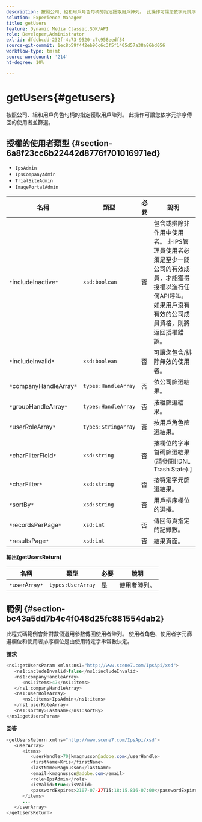 ```yaml
---
description: 按照公司、組和用戶角色句柄的指定獲取用戶陣列。 此操作可讓您依字元排序傳回的使用者並篩選。
solution: Experience Manager
title: getUsers
feature: Dynamic Media Classic,SDK/API
role: Developer,Administrator
exl-id: dfdcbcdd-232f-4c73-9520-c7c958eedf54
source-git-commit: 1ec8b59f442eb96c6c3f5f1405d57a38a86bd056
workflow-type: tm+mt
source-wordcount: '214'
ht-degree: 10%

---
```


# getUsers{#getusers}

按照公司、組和用戶角色句柄的指定獲取用戶陣列。 此操作可讓您依字元排序傳回的使用者並篩選。

## 授權的使用者類型 {#section-6a8f23cc6b22442d8776f701016971ed}

* `IpsAdmin`
* `IpsCompanyAdmin`
* `TrialSiteAdmin`
* `ImagePortalAdmin`


| 名稱 | 類型 | 必要 | 說明 |
|---|---|---|---|
| `*`includeInactive`*` | `xsd:boolean` | 否 | 包含或排除非作用中使用者。 非IPS管理員使用者必須是至少一間公司的有效成員，才能獲得授權以進行任何API呼叫。 如果用戶沒有有效的公司成員資格，則將返回授權錯誤。 |
| `*`includeInvalid`*` | `xsd:boolean` | 否 | 可讓您包含/排除無效的使用者。 |
| `*`companyHandleArray`*` | `types:HandleArray` | 否 | 依公司篩選結果。 |
| `*`groupHandleArray`*` | `types:HandleArray` | 否 | 按組篩選結果。 |
| `*`userRoleArray`*` | `types:StringArray` | 否 | 按用戶角色篩選結果。 |
| `*`charFilterField`*` | `xsd:string` | 否 | 按欄位的字串首碼篩選結果(請參閱[!DNL Trash State).] |
| `*`charFilter`*` | `xsd:string` | 否 | 按特定字元篩選結果。 |
| `*`sortBy`*` | `xsd:string` | 否 | 用戶排序欄位的選擇。 |
| `*`recordsPerPage`*` | `xsd:int` | 否 | 傳回每頁指定的記錄數。 |
| `*`resultsPage`*` | `xsd:int` | 否 | 結果頁面。 |

**輸出(getUsersReturn)**

| 名稱 | 類型 | 必要 | 說明 |
|---|---|---|---|
| `*`userArray`*` | `types:UserArray` | 是 | 使用者陣列。 |

## 範例 {#section-bc43a5dd7b4c4f048d25fc881554dab2}

此程式碼範例會針對數個選用參數傳回使用者陣列。 使用者角色、使用者字元篩選欄位和使用者排序欄位是由使用特定字串常數決定。

**請求**

```java
<ns1:getUsersParam xmlns:ns1="http://www.scene7.com/IpsApi/xsd">
   <ns1:includeInvalid>false</ns1:includeInvalid>
   <ns1:companyHandleArray>
      <ns1:items>47</ns1:items>
   </ns1:companyHandleArray>
   <ns1:userRoleArray>
      <ns1:items>IpsAdmin</ns1:items>
   </ns1:userRoleArray>
   <ns1:sortBy>LastName</ns1:sortBy>
</ns1:getUsersParam>
```

**回答**

```java
<getUsersReturn xmlns="http://www.scene7.com/IpsApi/xsd">
   <userArray>
      <items>
         <userHandle>70|kmagnusson@adobe.com</userHandle>
         <firstName>Kris</firstName>
         <lastName>Magnusson</lastName>
         <email>kmagnusson@adobe.com</email>
         <role>IpsAdmin</role>
         <isValid>true</isValid>
         <passwordExpires>2107-07-27T15:18:15.816-07:00</passwordExpires>
      </items>
      ...
   </userArray>
</getUsersReturn>
```
